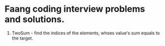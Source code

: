 # Faang coding interview problems and solutions.
1. TwoSum - find the indices of the elements, whoes value's sum equals to the target.
